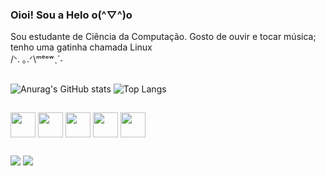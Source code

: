 ### Oioi! Sou a Helo o(^▽^)o
Sou estudante de Ciência da Computação. Gosto de ouvir e tocar música; tenho uma gatinha chamada Linux<br>/ᐠ. ｡.ᐟ\ᵐᵉᵒʷˎˊ˗
##

![Anurag's GitHub stats](https://github-readme-stats.vercel.app/api?username=heabron&show_icons=true&theme=midnight-purple)
![Top Langs](https://github-readme-stats.vercel.app/api/top-langs/?username=heabron&layout=compact&show_icons=true&theme=midnight-purple)

##

<div>
  <img align="center" src="https://cdn.jsdelivr.net/gh/devicons/devicon/icons/c/c-original.svg" width="40" height="40"/>
  <img align="center" src="https://cdn.jsdelivr.net/gh/devicons/devicon/icons/cplusplus/cplusplus-original.svg" width="40" height="40"/>
  <img align="center" src="https://cdn.jsdelivr.net/gh/devicons/devicon/icons/javascript/javascript-plain.svg" width="40" height="40"/>
  <img align="center" src="https://cdn.jsdelivr.net/gh/devicons/devicon/icons/figma/figma-original.svg" width="40" height="40"/>
  <img align="center" src="https://cdn.jsdelivr.net/gh/devicons/devicon/icons/premierepro/premierepro-original.svg" width="40" height="40"/>
</div>

##

<div>
  <a href= "mailto:abrantesh8@gmail.com"><img src="https://img.shields.io/badge/Gmail-D14836?style=for-the-badge&logo=gmail&logoColor=white" target= "_blank"></a>
 <a href="https://www.instagram.com/helaronc" target= "_blank"><img src="https://img.shields.io/badge/Instagram-E4405F?style=for-the-badge&logo=instagram&logoColor=white" target= "_blank"></a>
</div>

